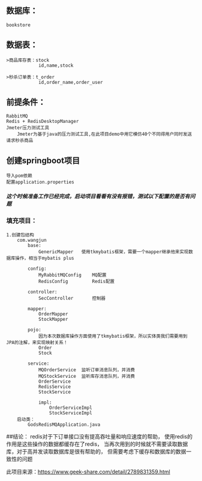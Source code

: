 
## 数据库：
    bookstore
## 数据表：
    >商品库存表：stock
                id,name,stock

    >秒杀订单表：t_order
                id,order_name,order_user

## 前提条件：
    RabbitMQ
    Redis + RedisDesktopManager
    Jmeter压力测试工具
        Jmeter为基于java的压力测试工具,在此项目demo中用它模仿40个不同得用户同时发送请求秒杀商品

## 创建springboot项目
    导入pom依赖
    配置application.properties

##### 这个时候准备工作已经完成，启动项目看看有没有报错，测试以下配置的是否有问题


### 填充项目：
    1.创建包结构
        com.wangjun
            base:
                GenericMapper   使用tkmybatis框架，需要一个mapper继承他来实现数据库操作，相当于mybatis plus
                
            config:
                MyRabbitMQConfig    MQ配置
                RedisConfig         Redis配置
                
            controller:
                SecController       控制器
            
            mapper:
                OrderMapper
                StockMapper
            
            pojo:
                因为本次数据库操作方面使用了tkmybatis框架，所以实体类我们需要用到JPA的注解，来实现映射关系！
                Order
                Stock
            
            service:
                MQOrderService  监听订单消息队列，并消费
                MQStockService  监听库存消息队列，并消费
                OrderService    
                RedisService
                StockService
                
                impl:
                    OrderServiceImpl
                    StockServiceImpl
        启动类：
            GodsRedisMQApplication.java                        
         
    

##结论：
    redis对于下订单接口没有提高吞吐量和响应速度的帮助，
    使用redis的作用是这些操作的数据都缓存在了redis，
    当再次用到的时候就不需要读取数据库，对于高并发读取数据库是很有帮助的，
    但需要考虑下缓存和数据库的数据一致性的问题    

此项目来源：https://www.geek-share.com/detail/2789831359.html
